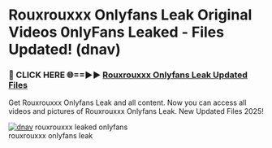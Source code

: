 # Rouxrouxxx Onlyfans Leak Original Videos 0nlyFans Leaked - Files Updated! (dnav)

<h3>🔴 CLICK HERE 🌐==►► <a href="https://tinyurl.com/2jnfzry5" rel="nofollow">Rouxrouxxx Onlyfans Leak Updated Files</a></h3>

Get Rouxrouxxx Onlyfans Leak and all content. Now you can access all videos and pictures of Rouxrouxxx Onlyfans Leak. New Updated Files 2025!

[![dnav](https://i.imgur.com/GyGTBgg.gif)](https://tinyurl.com/2jnfzry5)
rouxrouxxx leaked onlyfans<br>
rouxrouxxx onlyfans leak